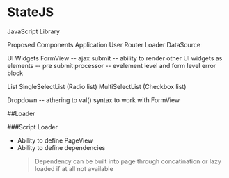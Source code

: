 StateJS
=======

JavaScript Library

Proposed Components
Application
User
Router
Loader
DataSource


UI Widgets
FormView
  -- ajax submit
  -- ability to render other UI widgets as elements
  -- pre submit processor
  -- evelement level and form level error block

List
SingleSelectList (Radio list)
MultiSelectList (Checkbox list)

Dropdown
  -- athering to val() syntax to work with FormView



##Loader

###Script Loader

* Ability to define PageView
* Ability to define dependencies
    > Dependency can be built into page through concatination or lazy loaded if at all not available
